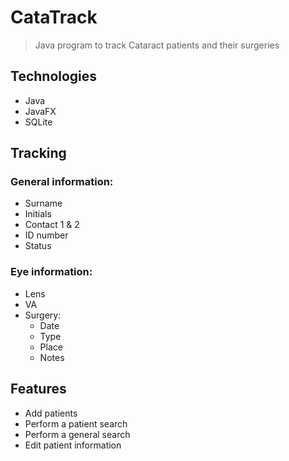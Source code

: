 # CataTrack

> Java program to track Cataract patients and their surgeries

## Technologies

- Java
- JavaFX
- SQLite

## Tracking

### General information:

  - Surname
  - Initials
  - Contact 1 & 2
  - ID number
  - Status

### Eye information:

  - Lens
  - VA
  - Surgery:
    - Date
    - Type
    - Place
    - Notes

## Features

- Add patients
- Perform a patient search
- Perform a general search
- Edit patient information

